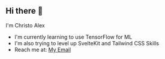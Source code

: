 ## Hi there 👋

I'm Christo Alex

- I'm currently learning to use TensorFlow for ML
- I'm also trying to level up SvelteKit and Tailwind CSS Skills
- Reach me at: <a href="mailto:christoalexw99+github@gmail.com?subject=GitHub%20Connection&body=Hey%20there%20Christo!%0A%0A%0A%0ARegards%0A-%20">My Email</a>

